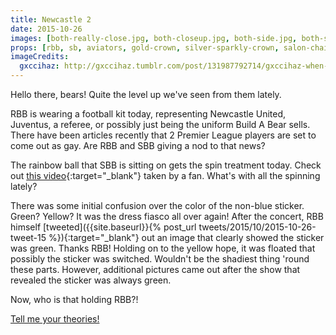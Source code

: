 ```yaml
---
title: Newcastle 2
date: 2015-10-26
images: [both-really-close.jpg, both-closeup.jpg, both-side.jpg, both-side-2.jpg, both-side-3.jpg]
props: [rbb, sb, aviators, gold-crown, silver-sparkly-crown, salon-chair, bondage-gear, studded-black-choker, rainbow-ball, football, football-kit, football-shoes, freddie-mustache, blue-winking-sticker, green-winking-sticker]
imageCredits:
  gxccihaz: http://gxccihaz.tumblr.com/post/131987792714/gxccihaz-when-you-get-a-selfie-with-rbb
---
```

Hello there, bears! Quite the level up we've seen from them lately.

RBB is wearing a football kit today, representing Newcastle United, Juventus, a referee, or possibly just being the uniform Build A Bear sells. There have been articles recently that 2 Premier League players are set to come out as gay. Are RBB and SBB giving a nod to that news?

The rainbow ball that SBB is sitting on gets the spin treatment today. Check out [this video](https://twitter.com/1991ftBoo/status/658741666745065472){:target="_blank"} taken by a fan. What's with all the spinning lately?

There was some initial confusion over the color of the non-blue sticker. Green? Yellow? It was the dress fiasco all over again! After the concert, RBB himself [tweeted]({{site.baseurl}}{% post_url tweets/2015/10/2015-10-26-tweet-15 %}){:target="_blank"} out an image that clearly showed the sticker was green. Thanks RBB! Holding on to the yellow hope, it was floated that possibly the sticker was switched. Wouldn't be the shadiest thing 'round these parts. However, additional pictures came out after the show that revealed the sticker was always green.

Now, who is that holding RBB?!

[Tell me your theories!]({{site.baseurl}}contribute)
